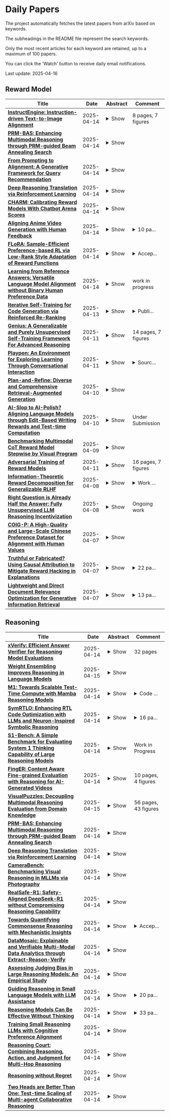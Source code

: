 # Daily Papers
The project automatically fetches the latest papers from arXiv based on keywords.

The subheadings in the README file represent the search keywords.

Only the most recent articles for each keyword are retained, up to a maximum of 100 papers.

You can click the 'Watch' button to receive daily email notifications.

Last update: 2025-04-16

## Reward Model
| **Title** | **Date** | **Abstract** | **Comment** |
| --- | --- | --- | --- |
| **[InstructEngine: Instruction-driven Text-to-Image Alignment](http://arxiv.org/abs/2504.10329v1)** | 2025-04-14 | <details><summary>Show</summary><p>Reinforcement Learning from Human/AI Feedback (RLHF/RLAIF) has been extensively utilized for preference alignment of text-to-image models. Existing methods face certain limitations in terms of both data and algorithm. For training data, most approaches rely on manual annotated preference data, either by directly fine-tuning the generators or by training reward models to provide training signals. However, the high annotation cost makes them difficult to scale up, the reward model consumes extra computation and cannot guarantee accuracy. From an algorithmic perspective, most methods neglect the value of text and only take the image feedback as a comparative signal, which is inefficient and sparse. To alleviate these drawbacks, we propose the InstructEngine framework. Regarding annotation cost, we first construct a taxonomy for text-to-image generation, then develop an automated data construction pipeline based on it. Leveraging advanced large multimodal models and human-defined rules, we generate 25K text-image preference pairs. Finally, we introduce cross-validation alignment method, which refines data efficiency by organizing semantically analogous samples into mutually comparable pairs. Evaluations on DrawBench demonstrate that InstructEngine improves SD v1.5 and SDXL's performance by 10.53% and 5.30%, outperforming state-of-the-art baselines, with ablation study confirming the benefits of InstructEngine's all components. A win rate of over 50% in human reviews also proves that InstructEngine better aligns with human preferences.</p></details> | 8 pages, 7 figures |
| **[PRM-BAS: Enhancing Multimodal Reasoning through PRM-guided Beam Annealing Search](http://arxiv.org/abs/2504.10222v1)** | 2025-04-14 | <details><summary>Show</summary><p>Recent work increasingly focuses on improving the reasoning capabilities of Multimodal Large Language Models (MLLMs). Among existing methods, Process Reward Models (PRMs) stand out for offering dense, step-wise supervision to guide intermediate reasoning. However, how to effectively integrate PRMs into search strategies remains an open question. In this paper, we introduce PRM-BAS (PRM-Guided Beam Annealing Search), a lightweight approach for PRM-guided reasoning that dynamically adjusts beam size -- starting with a broader search space and gradually narrowing it as contextual information accumulates, thereby balancing performance and efficiency. We further propose a unified framework for data construction and PRM training. Specifically, we construct the PRM-BAS-300k dataset by selecting 300k questions from existing datasets and performing rollouts at each step to estimate the probability of reaching a correct final answer. The PRM is then trained using a combination of value loss for absolute action quality and rank loss for relative action quality. Extensive experiments on challenging multimodal reasoning benchmarks demonstrate that PRM-BAS significantly improves reasoning performance while maintaining low computational cost. Moreover, it generalizes well across different model scales and architectures, showcasing strong robustness and plug-and-play capability.</p></details> |  |
| **[From Prompting to Alignment: A Generative Framework for Query Recommendation](http://arxiv.org/abs/2504.10208v1)** | 2025-04-14 | <details><summary>Show</summary><p>In modern search systems, search engines often suggest relevant queries to users through various panels or components, helping refine their information needs. Traditionally, these recommendations heavily rely on historical search logs to build models, which suffer from cold-start or long-tail issues. Furthermore, tasks such as query suggestion, completion or clarification are studied separately by specific design, which lacks generalizability and hinders adaptation to novel applications. Despite recent attempts to explore the use of LLMs for query recommendation, these methods mainly rely on the inherent knowledge of LLMs or external sources like few-shot examples, retrieved documents, or knowledge bases, neglecting the importance of the calibration and alignment with user feedback, thus limiting their practical utility. To address these challenges, we first propose a general Generative Query Recommendation (GQR) framework that aligns LLM-based query generation with user preference. Specifically, we unify diverse query recommendation tasks by a universal prompt framework, leveraging the instruct-following capability of LLMs for effective generation. Secondly, we align LLMs with user feedback via presenting a CTR-alignment framework, which involves training a query-wise CTR predictor as a process reward model and employing list-wise preference alignment to maximize the click probability of the generated query list. Furthermore, recognizing the inconsistency between LLM knowledge and proactive search intents arising from the separation of user-initiated queries from models, we align LLMs with user initiative via retrieving co-occurrence queries as side information when historical logs are available.</p></details> |  |
| **[Deep Reasoning Translation via Reinforcement Learning](http://arxiv.org/abs/2504.10187v1)** | 2025-04-14 | <details><summary>Show</summary><p>Recently, deep reasoning LLMs (e.g., OpenAI o1/o3 and DeepSeek-R1) have shown promising performance in various complex tasks. Free translation is an important and interesting task in the multilingual world, which requires going beyond word-for-word translation and taking cultural differences into account. This task is still under-explored in deep reasoning LLMs. In this paper, we introduce DeepTrans, a deep reasoning translation model that learns free translation via reinforcement learning. Specifically, we carefully build a reward model with pre-defined scoring criteria on both the translation results and the thought process. Given the source sentences, the reward model teaches the deep translation model how to think and free-translate them during reinforcement learning. In this way, training DeepTrans does not need any labeled translations, avoiding the human-intensive annotation or resource-intensive data synthesis. Experimental results show the effectiveness of DeepTrans. Using Qwen2.5-7B as the backbone, DeepTrans improves performance by 16.3% in literature translation, and outperforms strong deep reasoning baselines as well as baselines that are fine-tuned with synthesized data. Moreover, we summarize the failures and interesting findings during our RL exploration. We hope this work could inspire other researchers in free translation.</p></details> |  |
| **[CHARM: Calibrating Reward Models With Chatbot Arena Scores](http://arxiv.org/abs/2504.10045v1)** | 2025-04-14 | <details><summary>Show</summary><p>Reward models (RMs) play a crucial role in Reinforcement Learning from Human Feedback by serving as proxies for human preferences in aligning large language models. In this paper, we identify a model preference bias in RMs, where they systematically assign disproportionately high scores to responses from certain policy models. This bias distorts ranking evaluations and leads to unfair judgments. To address this issue, we propose a calibration method named CHatbot Arena calibrated Reward Modeling (CHARM) that leverages Elo scores from the Chatbot Arena leaderboard to mitigate RM overvaluation. We also introduce a Mismatch Degree metric to measure this preference bias. Our approach is computationally efficient, requiring only a small preference dataset for continued training of the RM. We conduct extensive experiments on reward model benchmarks and human preference alignment. Results demonstrate that our calibrated RMs (1) achieve improved evaluation accuracy on RM-Bench and the Chat-Hard domain of RewardBench, and (2) exhibit a stronger correlation with human preferences by producing scores more closely aligned with Elo rankings. By mitigating model preference bias, our method provides a generalizable and efficient solution for building fairer and more reliable reward models.</p></details> |  |
| **[Aligning Anime Video Generation with Human Feedback](http://arxiv.org/abs/2504.10044v1)** | 2025-04-14 | <details><summary>Show</summary><p>Anime video generation faces significant challenges due to the scarcity of anime data and unusual motion patterns, leading to issues such as motion distortion and flickering artifacts, which result in misalignment with human preferences. Existing reward models, designed primarily for real-world videos, fail to capture the unique appearance and consistency requirements of anime. In this work, we propose a pipeline to enhance anime video generation by leveraging human feedback for better alignment. Specifically, we construct the first multi-dimensional reward dataset for anime videos, comprising 30k human-annotated samples that incorporating human preferences for both visual appearance and visual consistency. Based on this, we develop AnimeReward, a powerful reward model that employs specialized vision-language models for different evaluation dimensions to guide preference alignment. Furthermore, we introduce Gap-Aware Preference Optimization (GAPO), a novel training method that explicitly incorporates preference gaps into the optimization process, enhancing alignment performance and efficiency. Extensive experiment results show that AnimeReward outperforms existing reward models, and the inclusion of GAPO leads to superior alignment in both quantitative benchmarks and human evaluations, demonstrating the effectiveness of our pipeline in enhancing anime video quality. Our dataset and code will be publicly available.</p></details> | <details><summary>10 pa...</summary><p>10 pages, 5 figures, 7 tables</p></details> |
| **[FLoRA: Sample-Efficient Preference-based RL via Low-Rank Style Adaptation of Reward Functions](http://arxiv.org/abs/2504.10002v1)** | 2025-04-14 | <details><summary>Show</summary><p>Preference-based reinforcement learning (PbRL) is a suitable approach for style adaptation of pre-trained robotic behavior: adapting the robot's policy to follow human user preferences while still being able to perform the original task. However, collecting preferences for the adaptation process in robotics is often challenging and time-consuming. In this work we explore the adaptation of pre-trained robots in the low-preference-data regime. We show that, in this regime, recent adaptation approaches suffer from catastrophic reward forgetting (CRF), where the updated reward model overfits to the new preferences, leading the agent to become unable to perform the original task. To mitigate CRF, we propose to enhance the original reward model with a small number of parameters (low-rank matrices) responsible for modeling the preference adaptation. Our evaluation shows that our method can efficiently and effectively adjust robotic behavior to human preferences across simulation benchmark tasks and multiple real-world robotic tasks.</p></details> | <details><summary>Accep...</summary><p>Accepted at 2025 IEEE International Conference on Robotics & Automation (ICRA). We provide videos of our results and source code at https://sites.google.com/view/preflora/</p></details> |
| **[Learning from Reference Answers: Versatile Language Model Alignment without Binary Human Preference Data](http://arxiv.org/abs/2504.09895v1)** | 2025-04-14 | <details><summary>Show</summary><p>Large language models~(LLMs) are expected to be helpful, harmless, and honest. In various alignment scenarios, such as general human preference, safety, and confidence alignment, binary preference data collection and reward modeling are resource-intensive but necessary for human preference transferring. In this work, we explore using the similarity between sampled generations and high-quality reference answers as an alternative reward function for LLM alignment. Using similarity as a reward circumvents training reward models, and collecting a single reference answer potentially costs less time than constructing binary preference pairs when multiple candidates are available. Specifically, we develop \textit{RefAlign}, a versatile REINFORCE-style alignment algorithm, which is free of reference and reward models. Instead, RefAlign utilizes BERTScore between sampled generations and high-quality reference answers as the surrogate reward. Beyond general human preference optimization, RefAlign can be readily extended to diverse scenarios, such as safety and confidence alignment, by incorporating the similarity reward with task-related objectives. In various scenarios, {RefAlign} demonstrates comparable performance to previous alignment methods while offering high efficiency.</p></details> | work in progress |
| **[Iterative Self-Training for Code Generation via Reinforced Re-Ranking](http://arxiv.org/abs/2504.09643v1)** | 2025-04-13 | <details><summary>Show</summary><p>Generating high-quality code that solves complex programming tasks is challenging, especially with current decoder-based models that produce highly stochastic outputs. In code generation, even minor errors can easily break the entire solution. Leveraging multiple sampled solutions can significantly improve the overall output quality. One effective way to enhance code generation is by pairing a code generation model with a reranker model, which selects the best solution from the generated samples. We propose a novel iterative self-training approach for self-training reranker models using Proximal Policy Optimization (PPO), aimed at improving both reranking accuracy and the overall code generation process. Unlike traditional PPO approaches, where the focus is on optimizing a generative model with a reward model, our approach emphasizes the development of a robust reward/reranking model. This model improves the quality of generated code through reranking and addresses problems and errors that the reward model might overlook during PPO alignment with the reranker. Our method iteratively refines the training dataset by re-evaluating outputs, identifying high-scoring negative examples, and incorporating them into the training loop, that boosting model performance. Our evaluation on the MultiPL-E dataset demonstrates that our 13.4B parameter model outperforms a 33B model in code generation quality while being three times faster. Moreover, it achieves performance comparable to GPT-4 and surpasses it in one programming language.</p></details> | <details><summary>Publi...</summary><p>Published at ECIR 2025</p></details> |
| **[Genius: A Generalizable and Purely Unsupervised Self-Training Framework For Advanced Reasoning](http://arxiv.org/abs/2504.08672v1)** | 2025-04-11 | <details><summary>Show</summary><p>Advancing LLM reasoning skills has captivated wide interest. However, current post-training techniques rely heavily on supervisory signals, such as outcome supervision or auxiliary reward models, which face the problem of scalability and high annotation costs. This motivates us to enhance LLM reasoning without the need for external supervision. We introduce a generalizable and purely unsupervised self-training framework, named Genius. Without external auxiliary, Genius requires to seek the optimal response sequence in a stepwise manner and optimize the LLM. To explore the potential steps and exploit the optimal ones, Genius introduces a stepwise foresight re-sampling strategy to sample and estimate the step value by simulating future outcomes. Further, we recognize that the unsupervised setting inevitably induces the intrinsic noise and uncertainty. To provide a robust optimization, we propose an advantage-calibrated optimization (ACO) loss function to mitigate estimation inconsistencies. Combining these techniques together, Genius provides an advanced initial step towards self-improve LLM reasoning with general queries and without supervision, revolutionizing reasoning scaling laws given the vast availability of general queries. The code will be released at https://github.com/xufangzhi/Genius.</p></details> | 14 pages, 7 figures |
| **[Playpen: An Environment for Exploring Learning Through Conversational Interaction](http://arxiv.org/abs/2504.08590v1)** | 2025-04-11 | <details><summary>Show</summary><p>Are we running out of learning signal? Predicting the next word in an existing text has turned out to be a powerful signal, at least at scale. But there are signs that we are running out of this resource. In recent months, interaction between learner and feedback-giver has come into focus, both for "alignment" (with a reward model judging the quality of instruction following attempts) and for improving "reasoning" (process- and outcome-based verifiers judging reasoning steps). In this paper, we explore to what extent synthetic interaction in what we call Dialogue Games -- goal-directed and rule-governed activities driven predominantly by verbal actions -- can provide a learning signal, and how this signal can be used. We introduce an environment for producing such interaction data (with the help of a Large Language Model as counterpart to the learner model), both offline and online. We investigate the effects of supervised fine-tuning on this data, as well as reinforcement learning setups such as DPO, and GRPO; showing that all of these approaches achieve some improvements in in-domain games, but only GRPO demonstrates the ability to generalise to out-of-domain games as well as retain competitive performance in reference-based tasks. We release the framework and the baseline training setups in the hope that this can foster research in this promising new direction.</p></details> | <details><summary>Sourc...</summary><p>Source code: https://github.com/lm-playpen/playpen Please send correspodence to: lm-playschool@googlegroups.com</p></details> |
| **[Plan-and-Refine: Diverse and Comprehensive Retrieval-Augmented Generation](http://arxiv.org/abs/2504.07794v1)** | 2025-04-10 | <details><summary>Show</summary><p>This paper studies the limitations of (retrieval-augmented) large language models (LLMs) in generating diverse and comprehensive responses, and introduces the Plan-and-Refine (P&R) framework based on a two phase system design. In the global exploration phase, P&R generates a diverse set of plans for the given input, where each plan consists of a list of diverse query aspects with corresponding additional descriptions. This phase is followed by a local exploitation phase that generates a response proposal for the input query conditioned on each plan and iteratively refines the proposal for improving the proposal quality. Finally, a reward model is employed to select the proposal with the highest factuality and coverage. We conduct our experiments based on the ICAT evaluation methodology--a recent approach for answer factuality and comprehensiveness evaluation. Experiments on the two diverse information seeking benchmarks adopted from non-factoid question answering and TREC search result diversification tasks demonstrate that P&R significantly outperforms baselines, achieving up to a 13.1% improvement on the ANTIQUE dataset and a 15.41% improvement on the TREC dataset. Furthermore, a smaller scale user study confirms the substantial efficacy of the P&R framework.</p></details> |  |
| **[AI-Slop to AI-Polish? Aligning Language Models through Edit-Based Writing Rewards and Test-time Computation](http://arxiv.org/abs/2504.07532v1)** | 2025-04-10 | <details><summary>Show</summary><p>AI-generated text is proliferating across domains, from creative writing and journalism to marketing content and scientific articles. Models can follow user-provided instructions to generate coherent and grammatically correct outputs but in this work, we study a more fundamental question: how do we evaluate and improve the writing quality of AI-generated text? Writing quality assessment has received less attention from the community, in part because it is fundamentally subjective and requires expertise. We first introduce the Writing Quality Benchmark (WQ) by consolidating five writing-preference datasets into 4,729 writing quality judgments. Our experiments show that competitive baselines, including state-of-the-art LLMs that excel at reasoning tasks, barely outperform random baselines on WQ. We then train specialized Writing Quality Reward Models (WQRM) of various sizes for writing quality assessment that demonstrate strong generalization on four out-of-distribution test sets and 74% accuracy on the WQ benchmark. To further show WQRM's practical benefits during inference, we leverage additional test-time compute to generate and rank multiple candidate revisions, allowing us to select higher-quality outputs from an initial draft. Human evaluation with 9 experienced writers confirm that WQRM-based selection produces writing samples preferred by experts 66% overall, and 72.2% when the reward gap is larger than 1 point. We release our datasets and models to encourage community engagement with writing quality assessment and development of AI writing systems better aligned with human preferences.</p></details> | Under Submission |
| **[Benchmarking Multimodal CoT Reward Model Stepwise by Visual Program](http://arxiv.org/abs/2504.06606v1)** | 2025-04-09 | <details><summary>Show</summary><p>Recent advancements in reward signal usage for Large Language Models (LLMs) are remarkable. However, significant challenges exist when transitioning reward signal to the multimodal domain, including labor-intensive annotations, over-reliance on one-step rewards, and inadequate evaluation. To address these issues, we propose SVIP, a novel approach to train a step-level multi-dimensional Chain-of-Thought~(CoT) reward model automatically. It generates code for solving visual tasks and transforms the analysis of code blocks into the evaluation of CoT step as training samples. Then, we train SVIP-Reward model using a multi-head attention mechanism called TriAtt-CoT. The advantages of SVIP-Reward are evident throughout the entire process of MLLM. We also introduce a benchmark for CoT reward model training and testing. Experimental results demonstrate that SVIP-Reward improves MLLM performance across training and inference-time scaling, yielding better results on benchmarks while reducing hallucinations and enhancing reasoning ability.</p></details> |  |
| **[Adversarial Training of Reward Models](http://arxiv.org/abs/2504.06141v2)** | 2025-04-11 | <details><summary>Show</summary><p>Reward modeling has emerged as a promising approach for the scalable alignment of language models. However, contemporary reward models (RMs) often lack robustness, awarding high rewards to low-quality, out-of-distribution (OOD) samples. This can lead to reward hacking, where policies exploit unintended shortcuts to maximize rewards, undermining alignment. To address this challenge, we introduce Adv-RM, a novel adversarial training framework that automatically identifies adversarial examples -- responses that receive high rewards from the target RM but are OOD and of low quality. By leveraging reinforcement learning, Adv-RM trains a policy to generate adversarial examples that reliably expose vulnerabilities in large state-of-the-art reward models such as Nemotron 340B RM. Incorporating these adversarial examples into the reward training process improves the robustness of RMs, mitigating reward hacking and enhancing downstream performance in RLHF. We demonstrate that Adv-RM significantly outperforms conventional RM training, increasing stability and enabling more effective RLHF training in both synthetic and real-data settings.</p></details> | 16 pages, 7 figures |
| **[Information-Theoretic Reward Decomposition for Generalizable RLHF](http://arxiv.org/abs/2504.06020v1)** | 2025-04-08 | <details><summary>Show</summary><p>A generalizable reward model is crucial in Reinforcement Learning from Human Feedback (RLHF) as it enables correctly evaluating unseen prompt-response pairs. However, existing reward models lack this ability, as they are typically trained by increasing the reward gap between chosen and rejected responses, while overlooking the prompts that the responses are conditioned on. Consequently, when the trained reward model is evaluated on prompt-response pairs that lie outside the data distribution, neglecting the effect of prompts may result in poor generalization of the reward model. To address this issue, we decompose the reward value into two independent components: prompt-free reward and prompt-related reward. Prompt-free reward represents the evaluation that is determined only by responses, while the prompt-related reward reflects the reward that derives from both the prompt and the response. We extract these two components from an information-theoretic perspective, which requires no extra models. Subsequently, we propose a new reward learning algorithm by prioritizing data samples based on their prompt-free reward values. Through toy examples, we demonstrate that the extracted prompt-free and prompt-related rewards effectively characterize two parts of the reward model. Further, standard evaluations show that our method improves both the alignment performance and the generalization capability of the reward model.</p></details> | <details><summary>Work ...</summary><p>Work done during internships at Institute of Artificial Intelligence (TeleAI), China Telecom</p></details> |
| **[Right Question is Already Half the Answer: Fully Unsupervised LLM Reasoning Incentivization](http://arxiv.org/abs/2504.05812v1)** | 2025-04-08 | <details><summary>Show</summary><p>While large language models (LLMs) have demonstrated exceptional capabilities in challenging tasks such as mathematical reasoning, existing methods to enhance reasoning ability predominantly rely on supervised fine-tuning (SFT) followed by reinforcement learning (RL) on reasoning-specific data after pre-training. However, these approaches critically depend on external supervisions--such as human labelled reasoning traces, verified golden answers, or pre-trained reward models--which limits scalability and practical applicability. In this work, we propose Entropy Minimized Policy Optimization (EMPO), which makes an early attempt at fully unsupervised LLM reasoning incentivization. EMPO does not require any supervised information for incentivizing reasoning capabilities (i.e., neither verifiable reasoning traces, problems with golden answers, nor additional pre-trained reward models). By continuously minimizing the predictive entropy of LLMs on unlabeled user queries in a latent semantic space, EMPO enables purely self-supervised evolution of reasoning capabilities with strong flexibility and practicality. Our experiments demonstrate competitive performance of EMPO on both mathematical reasoning and free-form commonsense reasoning tasks. Specifically, without any supervised signals, EMPO boosts the accuracy of Qwen2.5-Math-7B Base from 30.7\% to 48.1\% on mathematical benchmarks and improves truthfulness accuracy of Qwen2.5-7B Instruct from 87.16\% to 97.25\% on TruthfulQA.</p></details> | Ongoing work |
| **[COIG-P: A High-Quality and Large-Scale Chinese Preference Dataset for Alignment with Human Values](http://arxiv.org/abs/2504.05535v1)** | 2025-04-07 | <details><summary>Show</summary><p>Aligning large language models (LLMs) with human preferences has achieved remarkable success. However, existing Chinese preference datasets are limited by small scale, narrow domain coverage, and lack of rigorous data validation. Additionally, the reliance on human annotators for instruction and response labeling significantly constrains the scalability of human preference datasets. To address these challenges, we design an LLM-based Chinese preference dataset annotation pipeline with no human intervention. Specifically, we crawled and carefully filtered 92k high-quality Chinese queries and employed 15 mainstream LLMs to generate and score chosen-rejected response pairs. Based on it, we introduce COIG-P (Chinese Open Instruction Generalist - Preference), a high-quality, large-scale Chinese preference dataset, comprises 1,009k Chinese preference pairs spanning 6 diverse domains: Chat, Code, Math, Logic, Novel, and Role. Building upon COIG-P, to reduce the overhead of using LLMs for scoring, we trained a 8B-sized Chinese Reward Model (CRM) and meticulously constructed a Chinese Reward Benchmark (CRBench). Evaluation results based on AlignBench \citep{liu2024alignbenchbenchmarkingchinesealignment} show that that COIG-P significantly outperforms other Chinese preference datasets, and it brings significant performance improvements ranging from 2% to 12% for the Qwen2/2.5 and Infinity-Instruct-3M-0625 model series, respectively. The results on CRBench demonstrate that our CRM has a strong and robust scoring ability. We apply it to filter chosen-rejected response pairs in a test split of COIG-P, and our experiments show that it is comparable to GPT-4o in identifying low-quality samples while maintaining efficiency and cost-effectiveness. Our codes and data are released in https://github.com/multimodal-art-projection/COIG-P.</p></details> |  |
| **[Truthful or Fabricated? Using Causal Attribution to Mitigate Reward Hacking in Explanations](http://arxiv.org/abs/2504.05294v1)** | 2025-04-07 | <details><summary>Show</summary><p>Chain-of-thought explanations are widely used to inspect the decision process of large language models (LLMs) and to evaluate the trustworthiness of model outputs, making them important for effective collaboration between LLMs and humans. We demonstrate that preference optimization - a key step in the alignment phase - can inadvertently reduce the faithfulness of these explanations. This occurs because the reward model (RM), which guides alignment, is tasked with optimizing both the expected quality of the response and the appropriateness of the explanations (e.g., minimizing bias or adhering to safety standards), creating potential conflicts. The RM lacks a mechanism to assess the consistency between the model's internal decision process and the generated explanation. Consequently, the LLM may engage in "reward hacking" by producing a final response that scores highly while giving an explanation tailored to maximize reward rather than accurately reflecting its reasoning. To address this issue, we propose enriching the RM's input with a causal attribution of the prediction, allowing the RM to detect discrepancies between the generated self-explanation and the model's decision process. In controlled settings, we show that this approach reduces the tendency of the LLM to generate misleading explanations.</p></details> | <details><summary>22 pa...</summary><p>22 pages, 10 figures, 5 tables</p></details> |
| **[Lightweight and Direct Document Relevance Optimization for Generative Information Retrieval](http://arxiv.org/abs/2504.05181v1)** | 2025-04-07 | <details><summary>Show</summary><p>Generative information retrieval (GenIR) is a promising neural retrieval paradigm that formulates document retrieval as a document identifier (docid) generation task, allowing for end-to-end optimization toward a unified global retrieval objective. However, existing GenIR models suffer from token-level misalignment, where models trained to predict the next token often fail to capture document-level relevance effectively. While reinforcement learning-based methods, such as reinforcement learning from relevance feedback (RLRF), aim to address this misalignment through reward modeling, they introduce significant complexity, requiring the optimization of an auxiliary reward function followed by reinforcement fine-tuning, which is computationally expensive and often unstable. To address these challenges, we propose direct document relevance optimization (DDRO), which aligns token-level docid generation with document-level relevance estimation through direct optimization via pairwise ranking, eliminating the need for explicit reward modeling and reinforcement learning. Experimental results on benchmark datasets, including MS MARCO document and Natural Questions, show that DDRO outperforms reinforcement learning-based methods, achieving a 7.4% improvement in MRR@10 for MS MARCO and a 19.9% improvement for Natural Questions. These findings highlight DDRO's potential to enhance retrieval effectiveness with a simplified optimization approach. By framing alignment as a direct optimization problem, DDRO simplifies the ranking optimization pipeline of GenIR models while offering a viable alternative to reinforcement learning-based methods.</p></details> | <details><summary>13 pa...</summary><p>13 pages, 5 figures. Submitted to SIGIR 2025. Proposes DDRO, a lightweight and reinforcement-free document relevance optimization method for generative retrieval. Code and pretrained models available at: https://github.com/kidist-amde/DDRO-Direct-Document-Relevance-Optimization</p></details> |

## Reasoning
| **Title** | **Date** | **Abstract** | **Comment** |
| --- | --- | --- | --- |
| **[xVerify: Efficient Answer Verifier for Reasoning Model Evaluations](http://arxiv.org/abs/2504.10481v1)** | 2025-04-14 | <details><summary>Show</summary><p>With the release of the o1 model by OpenAI, reasoning models adopting slow thinking strategies have gradually emerged. As the responses generated by such models often include complex reasoning, intermediate steps, and self-reflection, existing evaluation methods are often inadequate. They struggle to determine whether the LLM output is truly equivalent to the reference answer, and also have difficulty identifying and extracting the final answer from long, complex responses. To address this issue, we propose xVerify, an efficient answer verifier for reasoning model evaluations. xVerify demonstrates strong capability in equivalence judgment, enabling it to effectively determine whether the answers produced by reasoning models are equivalent to reference answers across various types of objective questions. To train and evaluate xVerify, we construct the VAR dataset by collecting question-answer pairs generated by multiple LLMs across various datasets, leveraging multiple reasoning models and challenging evaluation sets designed specifically for reasoning model assessment. A multi-round annotation process is employed to ensure label accuracy. Based on the VAR dataset, we train multiple xVerify models of different scales. In evaluation experiments conducted on both the test set and generalization set, all xVerify models achieve overall F1 scores and accuracy exceeding 95\%. Notably, the smallest variant, xVerify-0.5B-I, outperforms all evaluation methods except GPT-4o, while xVerify-3B-Ib surpasses GPT-4o in overall performance. These results validate the effectiveness and generalizability of xVerify.</p></details> | 32 pages |
| **[Weight Ensembling Improves Reasoning in Language Models](http://arxiv.org/abs/2504.10478v2)** | 2025-04-15 | <details><summary>Show</summary><p>We investigate a failure mode that arises during the training of reasoning models, where the diversity of generations begins to collapse, leading to suboptimal test-time scaling. Notably, the Pass@1 rate reliably improves during supervised finetuning (SFT), but Pass@k rapidly deteriorates. Surprisingly, a simple intervention of interpolating the weights of the latest SFT checkpoint with an early checkpoint, otherwise known as WiSE-FT, almost completely recovers Pass@k while also improving Pass@1. The WiSE-FT variant achieves better test-time scaling (Best@k, majority vote) and achieves superior results with less data when tuned further by reinforcement learning. Finally, we find that WiSE-FT provides complementary performance gains that cannot be achieved only through diversity-inducing decoding strategies, like temperature scaling. We formalize a bias-variance tradeoff of Pass@k with respect to the expectation and variance of Pass@1 over the test distribution. We find that WiSE-FT can reduce bias and variance simultaneously, while temperature scaling inherently trades-off between bias and variance.</p></details> |  |
| **[M1: Towards Scalable Test-Time Compute with Mamba Reasoning Models](http://arxiv.org/abs/2504.10449v1)** | 2025-04-14 | <details><summary>Show</summary><p>Effective reasoning is crucial to solving complex mathematical problems. Recent large language models (LLMs) have boosted performance by scaling test-time computation through long chain-of-thought reasoning. However, transformer-based models are inherently limited in extending context length due to their quadratic computational complexity and linear memory requirements. In this paper, we introduce a novel hybrid linear RNN reasoning model, M1, built on the Mamba architecture, which allows memory-efficient inference. Our approach leverages a distillation process from existing reasoning models and is further enhanced through RL training. Experimental results on the AIME and MATH benchmarks show that M1 not only outperforms previous linear RNN models but also matches the performance of state-of-the-art Deepseek R1 distilled reasoning models at a similar scale. We also compare our generation speed with a highly performant general purpose inference engine, vLLM, and observe more than a 3x speedup compared to a same size transformer. With throughput speedup, we are able to achieve higher accuracy compared to DeepSeek R1 distilled transformer reasoning models under a fixed generation time budget using self-consistency voting. Overall, we introduce a hybrid Mamba reasoning model and provide a more effective approach to scaling test-time generation using self-consistency or long chain of thought reasoning.</p></details> | <details><summary>Code ...</summary><p>Code is available https://github.com/jxiw/M1</p></details> |
| **[SymRTLO: Enhancing RTL Code Optimization with LLMs and Neuron-Inspired Symbolic Reasoning](http://arxiv.org/abs/2504.10369v1)** | 2025-04-14 | <details><summary>Show</summary><p>Optimizing Register Transfer Level (RTL) code is crucial for improving the power, performance, and area (PPA) of digital circuits in the early stages of synthesis. Manual rewriting, guided by synthesis feedback, can yield high-quality results but is time-consuming and error-prone. Most existing compiler-based approaches have difficulty handling complex design constraints. Large Language Model (LLM)-based methods have emerged as a promising alternative to address these challenges. However, LLM-based approaches often face difficulties in ensuring alignment between the generated code and the provided prompts. This paper presents SymRTLO, a novel neuron-symbolic RTL optimization framework that seamlessly integrates LLM-based code rewriting with symbolic reasoning techniques. Our method incorporates a retrieval-augmented generation (RAG) system of optimization rules and Abstract Syntax Tree (AST)-based templates, enabling LLM-based rewriting that maintains syntactic correctness while minimizing undesired circuit behaviors. A symbolic module is proposed for analyzing and optimizing finite state machine (FSM) logic, allowing fine-grained state merging and partial specification handling beyond the scope of pattern-based compilers. Furthermore, a fast verification pipeline, combining formal equivalence checks with test-driven validation, further reduces the complexity of verification. Experiments on the RTL-Rewriter benchmark with Synopsys Design Compiler and Yosys show that SymRTLO improves power, performance, and area (PPA) by up to 43.9%, 62.5%, and 51.1%, respectively, compared to the state-of-the-art methods.</p></details> | <details><summary>16 pa...</summary><p>16 pages, 8 figures, 7 tables. Under Review</p></details> |
| **[S1-Bench: A Simple Benchmark for Evaluating System 1 Thinking Capability of Large Reasoning Models](http://arxiv.org/abs/2504.10368v1)** | 2025-04-14 | <details><summary>Show</summary><p>We introduce S1-Bench, a novel benchmark designed to evaluate Large Reasoning Models' (LRMs) performance on simple tasks that favor intuitive system 1 thinking rather than deliberative system 2 reasoning. While LRMs have achieved significant breakthroughs in complex reasoning tasks through explicit chains of thought, their reliance on deep analytical thinking may limit their system 1 thinking capabilities. Moreover, a lack of benchmark currently exists to evaluate LRMs' performance in tasks that require such capabilities. To fill this gap, S1-Bench presents a set of simple, diverse, and naturally clear questions across multiple domains and languages, specifically designed to assess LRMs' performance in such tasks. Our comprehensive evaluation of 22 LRMs reveals significant lower efficiency tendencies, with outputs averaging 15.5 times longer than those of traditional small LLMs. Additionally, LRMs often identify correct answers early but continue unnecessary deliberation, with some models even producing numerous errors. These findings highlight the rigid reasoning patterns of current LRMs and underscore the substantial development needed to achieve balanced dual-system thinking capabilities that can adapt appropriately to task complexity.</p></details> | Work in Progress |
| **[FingER: Content Aware Fine-grained Evaluation with Reasoning for AI-Generated Videos](http://arxiv.org/abs/2504.10358v1)** | 2025-04-14 | <details><summary>Show</summary><p>Recent advances in video generation have posed great challenges in the assessment of AI-generated content, particularly with the emergence of increasingly sophisticated models. The various inconsistencies and defects observed in such videos are inherently complex, making overall scoring notoriously difficult. In this paper, we emphasize the critical importance of integrating fine-grained reasoning into video evaluation, and we propose $\textbf{F}$ing$\textbf{ER}$, a novel entity-level reasoning evaluation framework that first automatically generates $\textbf{F}$ine-grained $\textbf{E}$ntity-level questions, and then answers those questions by a $\textbf{R}$easoning model with scores, which can be subsequently weighted summed to an overall score for different applications. Specifically, we leverage LLMs to derive entity-level questions across five distinct perspectives, which (i) often focus on some specific entities of the content, thereby making answering or scoring much easier by MLLMs, and (ii) are more interpretable. Then we construct a FingER dataset, consisting of approximately 3.3k videos and corresponding 60k fine-grained QA annotations, each with detailed reasons. Based on that, we further investigate various training protocols to best incentivize the reasoning capability of MLLMs for correct answer prediction. Extensive experiments demonstrate that a reasoning model trained using Group Relative Policy Optimization (GRPO) with a cold-start strategy achieves the best performance. Notably, our model surpasses existing methods by a relative margin of $11.8\%$ on GenAI-Bench and $5.5\%$ on MonetBench with only 3.3k training videos, which is at most one-tenth of the training samples utilized by other methods. Our code and dataset will be released soon.</p></details> | 10 pages, 4 figures |
| **[VisualPuzzles: Decoupling Multimodal Reasoning Evaluation from Domain Knowledge](http://arxiv.org/abs/2504.10342v2)** | 2025-04-15 | <details><summary>Show</summary><p>Current multimodal benchmarks often conflate reasoning with domain-specific knowledge, making it difficult to isolate and evaluate general reasoning abilities in non-expert settings. To address this, we introduce VisualPuzzles, a benchmark that targets visual reasoning while deliberately minimizing reliance on specialized knowledge. VisualPuzzles consists of diverse questions spanning five categories: algorithmic, analogical, deductive, inductive, and spatial reasoning. One major source of our questions is manually translated logical reasoning questions from the Chinese Civil Service Examination. Experiments show that VisualPuzzles requires significantly less intensive domain-specific knowledge and more complex reasoning compared to benchmarks like MMMU, enabling us to better evaluate genuine multimodal reasoning. Evaluations show that state-of-the-art multimodal large language models consistently lag behind human performance on VisualPuzzles, and that strong performance on knowledge-intensive benchmarks does not necessarily translate to success on reasoning-focused, knowledge-light tasks. Additionally, reasoning enhancements such as scaling up inference compute (with "thinking" modes) yield inconsistent gains across models and task types, and we observe no clear correlation between model size and performance. We also found that models exhibit different reasoning and answering patterns on VisualPuzzles compared to benchmarks with heavier emphasis on knowledge. VisualPuzzles offers a clearer lens through which to evaluate reasoning capabilities beyond factual recall and domain knowledge.</p></details> | 56 pages, 43 figures |
| **[PRM-BAS: Enhancing Multimodal Reasoning through PRM-guided Beam Annealing Search](http://arxiv.org/abs/2504.10222v1)** | 2025-04-14 | <details><summary>Show</summary><p>Recent work increasingly focuses on improving the reasoning capabilities of Multimodal Large Language Models (MLLMs). Among existing methods, Process Reward Models (PRMs) stand out for offering dense, step-wise supervision to guide intermediate reasoning. However, how to effectively integrate PRMs into search strategies remains an open question. In this paper, we introduce PRM-BAS (PRM-Guided Beam Annealing Search), a lightweight approach for PRM-guided reasoning that dynamically adjusts beam size -- starting with a broader search space and gradually narrowing it as contextual information accumulates, thereby balancing performance and efficiency. We further propose a unified framework for data construction and PRM training. Specifically, we construct the PRM-BAS-300k dataset by selecting 300k questions from existing datasets and performing rollouts at each step to estimate the probability of reaching a correct final answer. The PRM is then trained using a combination of value loss for absolute action quality and rank loss for relative action quality. Extensive experiments on challenging multimodal reasoning benchmarks demonstrate that PRM-BAS significantly improves reasoning performance while maintaining low computational cost. Moreover, it generalizes well across different model scales and architectures, showcasing strong robustness and plug-and-play capability.</p></details> |  |
| **[Deep Reasoning Translation via Reinforcement Learning](http://arxiv.org/abs/2504.10187v1)** | 2025-04-14 | <details><summary>Show</summary><p>Recently, deep reasoning LLMs (e.g., OpenAI o1/o3 and DeepSeek-R1) have shown promising performance in various complex tasks. Free translation is an important and interesting task in the multilingual world, which requires going beyond word-for-word translation and taking cultural differences into account. This task is still under-explored in deep reasoning LLMs. In this paper, we introduce DeepTrans, a deep reasoning translation model that learns free translation via reinforcement learning. Specifically, we carefully build a reward model with pre-defined scoring criteria on both the translation results and the thought process. Given the source sentences, the reward model teaches the deep translation model how to think and free-translate them during reinforcement learning. In this way, training DeepTrans does not need any labeled translations, avoiding the human-intensive annotation or resource-intensive data synthesis. Experimental results show the effectiveness of DeepTrans. Using Qwen2.5-7B as the backbone, DeepTrans improves performance by 16.3% in literature translation, and outperforms strong deep reasoning baselines as well as baselines that are fine-tuned with synthesized data. Moreover, we summarize the failures and interesting findings during our RL exploration. We hope this work could inspire other researchers in free translation.</p></details> |  |
| **[CameraBench: Benchmarking Visual Reasoning in MLLMs via Photography](http://arxiv.org/abs/2504.10090v1)** | 2025-04-14 | <details><summary>Show</summary><p>Large language models (LLMs) and multimodal large language models (MLLMs) have significantly advanced artificial intelligence. However, visual reasoning, reasoning involving both visual and textual inputs, remains underexplored. Recent advancements, including the reasoning models like OpenAI o1 and Gemini 2.0 Flash Thinking, which incorporate image inputs, have opened this capability. In this ongoing work, we focus specifically on photography-related tasks because a photo is a visual snapshot of the physical world where the underlying physics (i.e., illumination, blur extent, etc.) interplay with the camera parameters. Successfully reasoning from the visual information of a photo to identify these numerical camera settings requires the MLLMs to have a deeper understanding of the underlying physics for precise visual comprehension, representing a challenging and intelligent capability essential for practical applications like photography assistant agents. We aim to evaluate MLLMs on their ability to distinguish visual differences related to numerical camera settings, extending a methodology previously proposed for vision-language models (VLMs). Our preliminary results demonstrate the importance of visual reasoning in photography-related tasks. Moreover, these results show that no single MLLM consistently dominates across all evaluation tasks, demonstrating ongoing challenges and opportunities in developing MLLMs with better visual reasoning.</p></details> |  |
| **[RealSafe-R1: Safety-Aligned DeepSeek-R1 without Compromising Reasoning Capability](http://arxiv.org/abs/2504.10081v1)** | 2025-04-14 | <details><summary>Show</summary><p>Large Reasoning Models (LRMs), such as OpenAI o1 and DeepSeek-R1, have been rapidly progressing and achieving breakthrough performance on complex reasoning tasks such as mathematics and coding. However, the open-source R1 models have raised safety concerns in wide applications, such as the tendency to comply with malicious queries, which greatly impacts the utility of these powerful models in their applications. In this paper, we introduce RealSafe-R1 as safety-aligned versions of DeepSeek-R1 distilled models. To train these models, we construct a dataset of 15k safety-aware reasoning trajectories generated by DeepSeek-R1, under explicit instructions for expected refusal behavior. Both quantitative experiments and qualitative case studies demonstrate the models' improvements, which are shown in their safety guardrails against both harmful queries and jailbreak attacks. Importantly, unlike prior safety alignment efforts that often compromise reasoning performance, our method preserves the models' reasoning capabilities by maintaining the training data within the original distribution of generation. Model weights of RealSafe-R1 are open-source at https://huggingface.co/RealSafe.</p></details> |  |
| **[Towards Quantifying Commonsense Reasoning with Mechanistic Insights](http://arxiv.org/abs/2504.10077v1)** | 2025-04-14 | <details><summary>Show</summary><p>Commonsense reasoning deals with the implicit knowledge that is well understood by humans and typically acquired via interactions with the world. In recent times, commonsense reasoning and understanding of various LLMs have been evaluated using text-based tasks. In this work, we argue that a proxy of this understanding can be maintained as a graphical structure that can further help to perform a rigorous evaluation of commonsense reasoning abilities about various real-world activities. We create an annotation scheme for capturing this implicit knowledge in the form of a graphical structure for 37 daily human activities. We find that the created resource can be used to frame an enormous number of commonsense queries (~ 10^{17}), facilitating rigorous evaluation of commonsense reasoning in LLMs. Moreover, recently, the remarkable performance of LLMs has raised questions about whether these models are truly capable of reasoning in the wild and, in general, how reasoning occurs inside these models. In this resource paper, we bridge this gap by proposing design mechanisms that facilitate research in a similar direction. Our findings suggest that the reasoning components are localized in LLMs that play a prominent role in decision-making when prompted with a commonsense query.</p></details> | <details><summary>Accep...</summary><p>Accepted at NAACL 2025; 28 pages (9 pages + 7 pages references + 12 pages appendix)</p></details> |
| **[DataMosaic: Explainable and Verifiable Multi-Modal Data Analytics through Extract-Reason-Verify](http://arxiv.org/abs/2504.10036v1)** | 2025-04-14 | <details><summary>Show</summary><p>Large Language Models (LLMs) are transforming data analytics, but their widespread adoption is hindered by two critical limitations: they are not explainable (opaque reasoning processes) and not verifiable (prone to hallucinations and unchecked errors). While retrieval-augmented generation (RAG) improves accuracy by grounding LLMs in external data, it fails to address the core challenges of trustworthy analytics - especially when processing noisy, inconsistent, or multi-modal data (for example, text, tables, images). We propose DataMosaic, a framework designed to make LLM-powered analytics both explainable and verifiable. By dynamically extracting task-specific structures (for example, tables, graphs, trees) from raw data, DataMosaic provides transparent, step-by-step reasoning traces and enables validation of intermediate results. Built on a multi-agent framework, DataMosaic orchestrates self-adaptive agents that align with downstream task requirements, enhancing consistency, completeness, and privacy. Through this approach, DataMosaic not only tackles the limitations of current LLM-powered analytics systems but also lays the groundwork for a new paradigm of grounded, accurate, and explainable multi-modal data analytics.</p></details> |  |
| **[Assessing Judging Bias in Large Reasoning Models: An Empirical Study](http://arxiv.org/abs/2504.09946v1)** | 2025-04-14 | <details><summary>Show</summary><p>Large Reasoning Models (LRMs) like DeepSeek-R1 and OpenAI-o1 have demonstrated remarkable reasoning capabilities, raising important questions about their biases in LLM-as-a-judge settings. We present a comprehensive benchmark comparing judging biases between LLMs and LRMs across both subjective preference-alignment datasets and objective fact-based datasets. Through investigation of bandwagon, authority, position, and distraction biases, we uncover four key findings: (1) despite their advanced reasoning capabilities, LRMs remain susceptible to the above biases; (2) LRMs demonstrate better robustness than LLMs specifically on fact-related datasets; (3) LRMs exhibit notable position bias, preferring options in later positions; and (4) we identify a novel "superficial reflection bias" where phrases mimicking reasoning (e.g., "wait, let me think...") significantly influence model judgments. To address these biases, we design and evaluate three mitigation strategies: specialized system prompts that reduce judging biases by up to 19\% in preference alignment datasets and 14\% in fact-related datasets, in-context learning that provides up to 27\% improvement on preference tasks but shows inconsistent results on factual tasks, and a self-reflection mechanism that reduces biases by up to 10\% in preference datasets and 16\% in fact-related datasets, with self-reflection proving particularly effective for LRMs. Our work provides crucial insights for developing more reliable LLM-as-a-Judge frameworks, especially as LRMs become increasingly deployed as automated judges.</p></details> |  |
| **[Guiding Reasoning in Small Language Models with LLM Assistance](http://arxiv.org/abs/2504.09923v1)** | 2025-04-14 | <details><summary>Show</summary><p>The limited reasoning capabilities of small language models (SLMs) cast doubt on their suitability for tasks demanding deep, multi-step logical deduction. This paper introduces a framework called Small Reasons, Large Hints (SMART), which selectively augments SLM reasoning with targeted guidance from large language models (LLMs). Inspired by the concept of cognitive scaffolding, SMART employs a score-based evaluation to identify uncertain reasoning steps and injects corrective LLM-generated reasoning only when necessary. By framing structured reasoning as an optimal policy search, our approach steers the reasoning trajectory toward correct solutions without exhaustive sampling. Our experiments on mathematical reasoning datasets demonstrate that targeted external scaffolding significantly improves performance, paving the way for collaborative use of both SLM and LLM to tackle complex reasoning tasks that are currently unsolvable by SLMs alone.</p></details> | <details><summary>20 pa...</summary><p>20 pages, 10 figures, 11 tables</p></details> |
| **[Reasoning Models Can Be Effective Without Thinking](http://arxiv.org/abs/2504.09858v1)** | 2025-04-14 | <details><summary>Show</summary><p>Recent LLMs have significantly improved reasoning capabilities, primarily by including an explicit, lengthy Thinking process as part of generation. In this paper, we question whether this explicit thinking is necessary. Using the state-of-the-art DeepSeek-R1-Distill-Qwen, we find that bypassing the thinking process via simple prompting, denoted as NoThinking, can be surprisingly effective. When controlling for the number of tokens, NoThinking outperforms Thinking across a diverse set of seven challenging reasoning datasets--including mathematical problem solving, formal theorem proving, and coding--especially in low-budget settings, e.g., 51.3 vs. 28.9 on ACM 23 with 700 tokens. Notably, the performance of NoThinking becomes more competitive with pass@k as k increases. Building on this observation, we demonstrate that a parallel scaling approach that uses NoThinking to generate N outputs independently and aggregates them is highly effective. For aggregation, we use task-specific verifiers when available, or we apply simple best-of-N strategies such as confidence-based selection. Our method outperforms a range of baselines with similar latency using Thinking, and is comparable to Thinking with significantly longer latency (up to 9x). Together, our research encourages a reconsideration of the necessity of lengthy thinking processes, while also establishing a competitive reference for achieving strong reasoning performance in low-budget settings or at low latency using parallel scaling.</p></details> | <details><summary>33 pa...</summary><p>33 pages, 7 main figures, 2 tables</p></details> |
| **[Training Small Reasoning LLMs with Cognitive Preference Alignment](http://arxiv.org/abs/2504.09802v1)** | 2025-04-14 | <details><summary>Show</summary><p>The reasoning capabilities of large language models (LLMs), such as OpenAI's o1 and DeepSeek-R1, have seen substantial advancements through deep thinking. However, these enhancements come with significant resource demands, underscoring the need to explore strategies to train effective reasoning LLMs with far fewer parameters. A critical challenge is that smaller models have different capacities and cognitive trajectories than their larger counterparts. Hence, direct distillation of chain-of-thought (CoT) results from large LLMs to smaller ones can be sometimes ineffective and requires a huge amount of annotated data. In this paper, we introduce a novel framework called Critique-Rethink-Verify (CRV), designed for training smaller yet powerful reasoning LLMs. Our CRV framework consists of multiple LLM agents, each specializing in unique abilities: (i) critiquing the CoTs according to the cognitive capabilities of smaller models, (ii) rethinking and refining these CoTs based on the critiques, and (iii) verifying the correctness of the refined results. We further propose the cognitive preference optimization (CogPO) algorithm to enhance the reasoning abilities of smaller models by aligning thoughts of these models with their cognitive capacities. Comprehensive evaluations on challenging reasoning benchmarks demonstrate the efficacy of CRV and CogPO, which outperforms other training methods by a large margin.</p></details> |  |
| **[Reasoning Court: Combining Reasoning, Action, and Judgment for Multi-Hop Reasoning](http://arxiv.org/abs/2504.09781v1)** | 2025-04-14 | <details><summary>Show</summary><p>While large language models (LLMs) have demonstrated strong capabilities in tasks like question answering and fact verification, they continue to suffer from hallucinations and reasoning errors, especially in multi-hop tasks that require integration of multiple information sources. Current methods address these issues through retrieval-based techniques (grounding reasoning in external evidence), reasoning-based approaches (enhancing coherence via improved prompting), or hybrid strategies combining both elements. One prominent hybrid method, ReAct, has outperformed purely retrieval-based or reasoning-based approaches; however, it lacks internal verification of intermediate reasoning steps, allowing potential errors to propagate through complex reasoning tasks. In this paper, we introduce Reasoning Court (RC), a novel framework that extends iterative reasoning-and-retrieval methods, such as ReAct, with a dedicated LLM judge. Unlike ReAct, RC employs this judge to independently evaluate multiple candidate answers and their associated reasoning generated by separate LLM agents. The judge is asked to select the answer that it considers the most factually grounded and logically coherent based on the presented reasoning and evidence, or synthesizes a new answer using available evidence and its pre-trained knowledge if all candidates are inadequate, flawed, or invalid. Evaluations on multi-hop benchmarks (HotpotQA, MuSiQue) and fact-verification (FEVER) demonstrate that RC consistently outperforms state-of-the-art few-shot prompting methods without task-specific fine-tuning.</p></details> |  |
| **[Reasoning without Regret](http://arxiv.org/abs/2504.09777v1)** | 2025-04-14 | <details><summary>Show</summary><p>Chain-of-thought reasoning enables large language models to solve multi-step tasks by framing problem solving as sequential decision problems. Outcome-based rewards, which provide feedback only on final answers, show impressive success, but face challenges with credit assignment and slow convergence. In contrast, procedure-based rewards offer efficient step-level feedback, but typically require costly human supervision. We introduce \emph{Backwards Adaptive Reward Shaping} (BARS), a no-regret framework that converts sparse outcomes-based rewards into effective procedure-based signals. BARS uses sparse rewards generated from terminal-state priors and cover trees to scale rewards while preventing exploitation. With Bellman contraction and $(\Delta, \epsilon)$-gap rewards, our backward Euler solver achieves $\epsilon$-accuracy in $O\left((R_{\max}/\Delta)\log(1/\epsilon)\right)$ iterations with $O(\log T)$ dynamic regret over $T$ rounds. Our analysis, based on generic chaining, continuous scaling limits, and non-linear Feynman-Kac bounds, connects recent outcome-based methods' empirical successes with the benefits of intermediate supervision. Combined, this provides the first rigorous no-regret algorithm for outcome reward shaping, providing a theoretical foundation for the empirical success of DeepSeek's R1.</p></details> |  |
| **[Two Heads are Better Than One: Test-time Scaling of Multi-agent Collaborative Reasoning](http://arxiv.org/abs/2504.09772v1)** | 2025-04-14 | <details><summary>Show</summary><p>Multi-agent systems (MAS) built on large language models (LLMs) offer a promising path toward solving complex, real-world tasks that single-agent systems often struggle to manage. While recent advancements in test-time scaling (TTS) have significantly improved single-agent performance on challenging reasoning tasks, how to effectively scale collaboration and reasoning in MAS remains an open question. In this work, we introduce an adaptive multi-agent framework designed to enhance collaborative reasoning through both model-level training and system-level coordination. We construct M500, a high-quality dataset containing 500 multi-agent collaborative reasoning traces, and fine-tune Qwen2.5-32B-Instruct on this dataset to produce M1-32B, a model optimized for multi-agent collaboration. To further enable adaptive reasoning, we propose a novel CEO agent that dynamically manages the discussion process, guiding agent collaboration and adjusting reasoning depth for more effective problem-solving. Evaluated in an open-source MAS across a range of tasks-including general understanding, mathematical reasoning, and coding-our system significantly outperforms strong baselines. For instance, M1-32B achieves 12% improvement on GPQA-Diamond, 41% on AIME2024, and 10% on MBPP-Sanitized, matching the performance of state-of-the-art models like DeepSeek-R1 on some tasks. These results highlight the importance of both learned collaboration and adaptive coordination in scaling multi-agent reasoning. Code is available at https://github.com/jincan333/MAS-TTS</p></details> |  |

